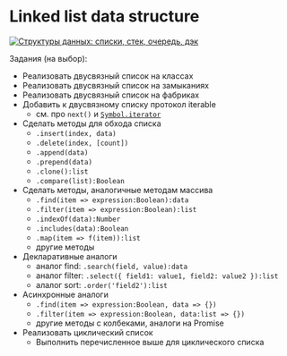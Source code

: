 # Linked list data structure

[![Структуры данных: списки, стек, очередь, дэк](https://img.youtube.com/vi/9KvA4hDDSjk/0.jpg)](https://www.youtube.com/watch?v=9KvA4hDDSjk)

Задания (на выбор):
- Реализовать двусвязный список на классах
- Реализовать двусвязный список на замыканиях
- Реализовать двусвязный список на фабриках
- Добавить к двусвязному списку протокол iterable
  - см. про `next()` и [`Symbol.iterator`](https://developer.mozilla.org/en-US/docs/Web/JavaScript/Reference/Iteration_protocols)
- Сделать методы для обхода списка
  - `.insert(index, data)`
  - `.delete(index, [count])`
  - `.append(data)`
  - `.prepend(data)`
  - `.clone():list`
  - `.compare(list):Boolean`
- Сделать методы, аналогичные методам массива
  - `.find(item => expression:Boolean):data`
  - `.filter(item => expression:Boolean):list`
  - `.indexOf(data):Number`
  - `.includes(data):Boolean`
  - `.map(item => f(item)):list`
  - другие методы
- Декларативные аналоги
  - аналог find: `.search(field, value):data`
  - аналог filter: `.select({ field1: value1, field2: value2 }):list`
  - алалог sort: `.order('field2'):list`
- Асинхронные аналоги
  - `.find(item => expression:Boolean, data => {})`
  - `.filter(item => expression:Boolean, data:list => {})`
  - другие методы с колбеками, аналоги на Promise
- Реализовать циклический список
  - Выполнить перечисленное выше для циклического списка
